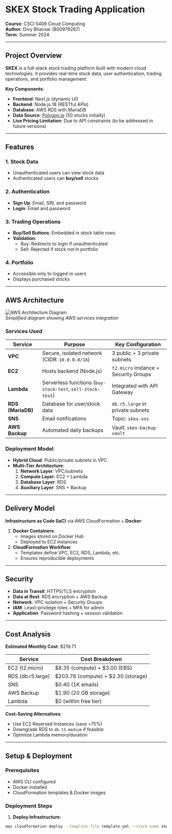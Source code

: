 # SKEX Stock Trading Application
**Course**: CSCI 5409 Cloud Computing  
**Author**: Divy Bhavsar (B00978267)  
**Term**: Summer 2024  

---

## Project Overview
**SKEX** is a full-stack stock trading platform built with modern cloud technologies. It provides real-time stock data, user authentication, trading operations, and portfolio management.

**Key Components**:
- **Frontend**: Next.js (dynamic UI)
- **Backend**: Node.js 18 (RESTful APIs)
- **Database**: AWS RDS with MariaDB
- **Data Source**: [Polygon.io](https://polygon.io) (50 stocks initially)
- **Live Pricing Limitation**: Due to API constraints (to be addressed in future versions)

---

## Features
### 1. Stock Data
- Unauthenticated users can view stock data
- Authenticated users can **buy/sell** stocks

### 2. Authentication
- **Sign Up**: Email, SIN, and password
- **Login**: Email and password

### 3. Trading Operations
- **Buy/Sell Buttons**: Embedded in stock table rows
- **Validation**:
  - Buy: Redirects to login if unauthenticated
  - Sell: Rejected if stock not in portfolio

### 4. Portfolio
- Accessible only to logged-in users
- Displays purchased stocks

---

## AWS Architecture
![AWS Architecture Diagram](https://via.placeholder.com/600x400?text=VPC+%7C+EC2+%7C+RDS+%7C+Lambda+%7C+SNS+%7C+Backup)  
*Simplified diagram showing AWS services integration*

### Services Used
| Service         | Purpose                                                                 | Key Configuration                          |
|-----------------|-------------------------------------------------------------------------|-------------------------------------------|
| **VPC**         | Secure, isolated network (CIDR: `10.0.0.0/16`)                         | 3 public + 3 private subnets              |
| **EC2**         | Hosts backend (Node.js)                                                | `t2.micro` instance + Security Groups     |
| **Lambda**      | Serverless functions (`buy-stock-test`, `sell-stock-test`)             | Integrated with API Gateway               |
| **RDS (MariaDB)**| Database for user/stock data                                          | `db.r5.large` in private subnets          |
| **SNS**         | Email notifications                                                    | Topic: `skex-sns`                         |
| **AWS Backup**  | Automated daily backups                                                | Vault: `skex-backup-vault`                |

### Deployment Model
- **Hybrid Cloud**: Public/private subnets in VPC
- **Multi-Tier Architecture**:
  1. **Network Layer**: VPC/subnets
  2. **Compute Layer**: EC2 + Lambda
  3. **Database Layer**: RDS
  4. **Auxiliary Layer**: SNS + Backup

---

## Delivery Model
**Infrastructure as Code (IaC)** via AWS CloudFormation + **Docker**:
1. **Docker Containers**:
   - Images stored on Docker Hub
   - Deployed to EC2 instances
2. **CloudFormation Workflow**:
   - Templates define VPC, EC2, RDS, Lambda, etc.
   - Ensures reproducible deployments

---

## Security
- **Data in Transit**: HTTPS/TLS encryption
- **Data at Rest**: RDS encryption + AWS Backup
- **Network**: VPC isolation + Security Groups
- **IAM**: Least-privilege roles + MFA for admin
- **Application**: Password hashing + session validation

---

## Cost Analysis
**Estimated Monthly Cost**: $219.71  

| Service         | Cost Breakdown                          |
|-----------------|-----------------------------------------|
| EC2 (t2.micro)  | $8.35 (compute) + $3.00 (EBS)           |
| RDS (db.r5.large)| $203.76 (compute) + $2.30 (storage)    |
| SNS             | $0.40 (1K emails)                       |
| AWS Backup      | $1.90 (20 GB storage)                   |
| Lambda          | $0 (within free tier)                   |

**Cost-Saving Alternatives**:
- Use EC2 Reserved Instances (save ~75%)
- Downgrade RDS to `db.t3.medium` if feasible
- Optimize Lambda memory/duration

---

## Setup & Deployment
### Prerequisites
- AWS CLI configured
- Docker installed
- CloudFormation templates & Docker images

### Deployment Steps
1. **Deploy Infrastructure**:
```bash
aws cloudformation deploy --template-file template.yml --stack-name skex-stack
